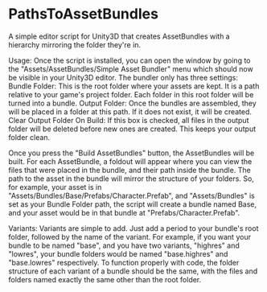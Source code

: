 # PathsToAssetBundles
A simple editor script for Unity3D that creates AssetBundles with a hierarchy mirroring the folder they're in.

Usage:
Once the script is installed, you can open the window by going to the "Assets/AssetBundles/Simple Asset Bundler" menu which should now be visible in your Unity3D editor. The bundler only has three settings:
Bundle Folder: This is the root folder where your assets are kept. It is a path relative to your game's project folder. Each folder in this root folder will be turned into a bundle.
Output Folder: Once the bundles are assembled, they will be placed in a folder at this path. If it does not exist, it will be created.
Clear Output Folder On Build: If this box is checked, all files in the output folder will be deleted before new ones are created. This keeps your output folder clean.

Once you press the "Build AssetBundles" button, the AssetBundles will be built. For each AssetBundle, a foldout will appear where you can view the files that were placed in the bundle, and their path inside the bundle. The path to the asset in the bundle will mirror the structure of your folders. So, for example, your asset is in "Assets/Bundles/Base/Prefabs/Character.Prefab", and "Assets/Bundles" is set as your Bundle Folder path, the script will create a bundle named Base, and your asset would be in that bundle at "Prefabs/Character.Prefab".

Variants:
Variants are simple to add. Just add a period to your bundle's root folder, followed by the name of the variant. For example, if you want your bundle to be named "base", and you have two variants, "highres" and "lowres", your bundle folders would be named "base.highres" and "base.lowres" respectively. To function properly with code, the folder structure of each variant of a bundle should be the same, with the files and folders named exactly the same other than the root folder.
